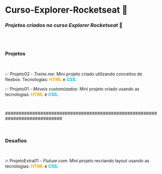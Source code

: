# Curso-Explorer-Rocketseat 🚀

 <h3> <em>Projetos criados no curso Explorer Rocketseat</em> 💜 </h3>

  <br><br>

<h3> Projetos </h3>
<br>

<p>✅ Projeto02 - <em>Treine.me</em>: Mini projeto criado utilizando conceitos de flexbox. Tecnologias: <strong style = "color: orange;">HTML</strong> e <strong style = "color: deepskyblue;">CSS</strong>. </p>

 <p>✅ Projeto01 - <em>Móveis customizados</em>: Mini projeto criado usando as tecnologias: <strong style = "color: orange;">HTML</strong> e <strong style = "color: deepskyblue;">CSS</strong>. </p>

<br>

<p>#############################################################################</p>

<br>

<h3> Desafios </h3> 
<br>

 <p>🔥 ProjetoExtra01 - <em>Flutuar.com</em>: Mini projeto recriando layout usando as tecnologias: <strong style = "color: orange;">HTML</strong> e <strong style = "color: deepskyblue;">CSS</strong>. </p>


